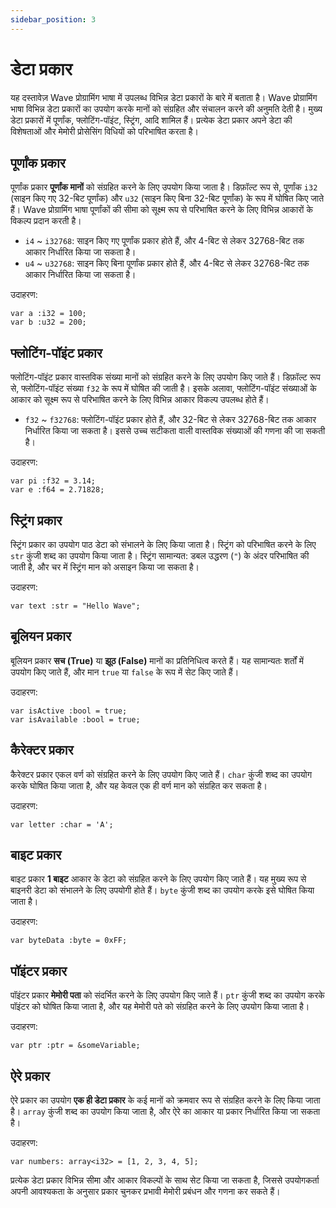 ```yaml
---
sidebar_position: 3
---
```


# डेटा प्रकार

यह दस्तावेज़ Wave प्रोग्रामिंग भाषा में उपलब्ध विभिन्न डेटा प्रकारों के बारे में बताता है।
Wave प्रोग्रामिंग भाषा विभिन्न डेटा प्रकारों का उपयोग करके मानों को संग्रहित और संचालन करने की अनुमति देती है।
मुख्य डेटा प्रकारों में पूर्णांक, फ्लोटिंग-पॉइंट, स्ट्रिंग, आदि शामिल हैं। प्रत्येक डेटा प्रकार अपने डेटा की विशेषताओं और मेमोरी प्रोसेसिंग विधियों को परिभाषित करता है।

## पूर्णांक प्रकार
पूर्णांक प्रकार **पूर्णांक मानों** को संग्रहित करने के लिए उपयोग किया जाता है।
डिफ़ॉल्ट रूप से, पूर्णांक `i32` (साइन किए गए 32-बिट पूर्णांक) और `u32` (साइन किए बिना 32-बिट पूर्णांक) के रूप में घोषित किए जाते हैं।
Wave प्रोग्रामिंग भाषा पूर्णांकों की सीमा को सूक्ष्म रूप से परिभाषित करने के लिए विभिन्न आकारों के विकल्प प्रदान करती है।

* `i4` ~ `i32768`: साइन किए गए पूर्णांक प्रकार होते हैं, और 4-बिट से लेकर 32768-बिट तक आकार निर्धारित किया जा सकता है।
* `u4` ~ `u32768`: साइन किए बिना पूर्णांक प्रकार होते हैं, और 4-बिट से लेकर 32768-बिट तक आकार निर्धारित किया जा सकता है।

उदाहरण:
```wave
var a :i32 = 100;
var b :u32 = 200;
```

## फ्लोटिंग-पॉइंट प्रकार
फ्लोटिंग-पॉइंट प्रकार वास्तविक संख्या मानों को संग्रहित करने के लिए उपयोग किए जाते हैं।
डिफ़ॉल्ट रूप से, फ्लोटिंग-पॉइंट संख्या `f32` के रूप में घोषित की जाती है।
इसके अलावा, फ्लोटिंग-पॉइंट संख्याओं के आकार को सूक्ष्म रूप से परिभाषित करने के लिए विभिन्न आकार विकल्प उपलब्ध होते हैं।

* `f32` ~ `f32768`: फ्लोटिंग-पॉइंट प्रकार होते हैं, और 32-बिट से लेकर 32768-बिट तक आकार निर्धारित किया जा सकता है। इससे उच्च सटीकता वाली वास्तविक संख्याओं की गणना की जा सकती है।

उदाहरण:
```wave
var pi :f32 = 3.14;
var e :f64 = 2.71828;
```

## स्ट्रिंग प्रकार
स्ट्रिंग प्रकार का उपयोग पाठ डेटा को संभालने के लिए किया जाता है। स्ट्रिंग को परिभाषित करने के लिए `str` कुंजी शब्द का उपयोग किया जाता है।
स्ट्रिंग सामान्यत: डबल उद्धरण (`"`) के अंदर परिभाषित की जाती है, और चर में स्ट्रिंग मान को असाइन किया जा सकता है।

उदाहरण:
```wave
var text :str = "Hello Wave";
```

## बूलियन प्रकार
बूलियन प्रकार **सच (True)** या **झूठ (False)** मानों का प्रतिनिधित्व करते हैं।
यह सामान्यतः शर्तों में उपयोग किए जाते हैं, और मान `true` या `false` के रूप में सेट किए जाते हैं।

उदाहरण:
```wave
var isActive :bool = true;
var isAvailable :bool = true;
```

## कैरेक्टर प्रकार
कैरेक्टर प्रकार एकल वर्ण को संग्रहित करने के लिए उपयोग किए जाते हैं।
`char` कुंजी शब्द का उपयोग करके घोषित किया जाता है, और यह केवल एक ही वर्ण मान को संग्रहित कर सकता है।

उदाहरण:
```wave
var letter :char = 'A';
```

## बाइट प्रकार
बाइट प्रकार **1 बाइट** आकार के डेटा को संग्रहित करने के लिए उपयोग किए जाते हैं।
यह मुख्य रूप से बाइनरी डेटा को संभालने के लिए उपयोगी होते हैं। `byte` कुंजी शब्द का उपयोग करके इसे घोषित किया जाता है।

उदाहरण:
```wave
var byteData :byte = 0xFF;
```

## पॉइंटर प्रकार
पॉइंटर प्रकार **मेमोरी पता** को संदर्भित करने के लिए उपयोग किए जाते हैं।
`ptr` कुंजी शब्द का उपयोग करके पॉइंटर को घोषित किया जाता है, और यह मेमोरी पते को संग्रहित करने के लिए उपयोग किया जाता है।

उदाहरण:
```wave
var ptr :ptr = &someVariable;
```

## ऐरे प्रकार
ऐरे प्रकार का उपयोग **एक ही डेटा प्रकार** के कई मानों को क्रमवार रूप से संग्रहित करने के लिए किया जाता है।
`array` कुंजी शब्द का उपयोग किया जाता है, और ऐरे का आकार या प्रकार निर्धारित किया जा सकता है।

उदाहरण:
```wave
var numbers: array<i32> = [1, 2, 3, 4, 5];
```

प्रत्येक डेटा प्रकार विभिन्न सीमा और आकार विकल्पों के साथ सेट किया जा सकता है, जिससे उपयोगकर्ता अपनी आवश्यकता के अनुसार प्रकार चुनकर प्रभावी मेमोरी प्रबंधन और गणना कर सकते हैं।
